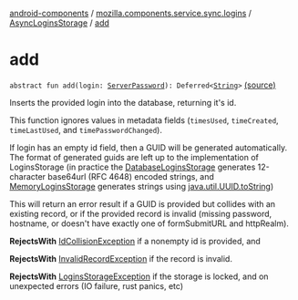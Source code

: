 [android-components](../../index.md) / [mozilla.components.service.sync.logins](../index.md) / [AsyncLoginsStorage](index.md) / [add](./add.md)

# add

`abstract fun add(login: `[`ServerPassword`](../-server-password.md)`): Deferred<`[`String`](https://kotlinlang.org/api/latest/jvm/stdlib/kotlin/-string/index.html)`>` [(source)](https://github.com/mozilla-mobile/android-components/blob/master/components/service/sync-logins/src/main/java/mozilla/components/service/sync/logins/AsyncLoginsStorage.kt#L226)

Inserts the provided login into the database, returning it's id.

This function ignores values in metadata fields (`timesUsed`,
`timeCreated`, `timeLastUsed`, and `timePasswordChanged`).

If login has an empty id field, then a GUID will be
generated automatically. The format of generated guids
are left up to the implementation of LoginsStorage (in
practice the [DatabaseLoginsStorage](#) generates 12-character
base64url (RFC 4648) encoded strings, and [MemoryLoginsStorage](#)
generates strings using [java.util.UUID.toString](https://developer.android.com/reference/java/util/UUID.html#toString()))

This will return an error result if a GUID is provided but
collides with an existing record, or if the provided record
is invalid (missing password, hostname, or doesn't have exactly
one of formSubmitURL and httpRealm).

**RejectsWith**
[IdCollisionException](../-id-collision-exception.md) if a nonempty id is provided, and

**RejectsWith**
[InvalidRecordException](../-invalid-record-exception.md) if the record is invalid.

**RejectsWith**
[LoginsStorageException](../-logins-storage-exception.md) if the storage is locked, and on unexpected
    errors (IO failure, rust panics, etc)

